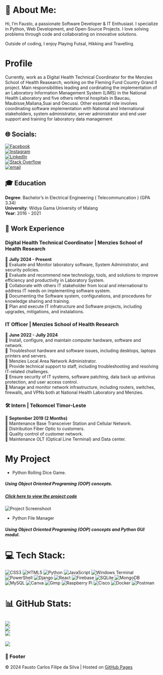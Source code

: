 # 💫 About Me:
Hi, I’m Fausto, a passionate Software Developer & IT Enthusiast. I specialize in Python, Web Development, and Open-Source Projects.
I love solving problems through code and collaborating on innovative solutions.

Outside of coding, I enjoy Playing Futsal, Hikking and Travelling.

# Profile
Currently, work as a Digital Health Technical Coordinator for the Menzies School of Health Reasearch, working on the Fleming Fund Country Grand II project. Main responsibilities leading and cordinating the implementation of an Laboratory Information Management System (LIMS) in the National
Health Laboratory and five others referral hospitals in Baucau, Maubisse,Maliana,Suai and Oecussi. Other essential role involves coordinating software implementation with National and International stakeholders, system administrator, server administrator and end user support and training for laboratory data management

## 🌐 Socials:
[![Facebook](https://img.shields.io/badge/Facebook-%231877F2.svg?logo=Facebook&logoColor=white)](https://facebook.com/FaustoAgau)<br/> [![Instagram](https://img.shields.io/badge/Instagram-%23E4405F.svg?logo=Instagram&logoColor=white)](https://instagram.com/FaustoAgau) <br/>[![LinkedIn](https://img.shields.io/badge/LinkedIn-%230077B5.svg?logo=linkedin&logoColor=white)](https://linkedin.com/in/FaustoCarlosFilipedaSilva) <br/>[![Stack Overflow](https://img.shields.io/badge/-Stackoverflow-FE7A16?logo=stack-overflow&logoColor=white)](https://stackoverflow.com/users/10894568)<br/> [![email](https://img.shields.io/badge/Email-D14836?logo=gmail&logoColor=white)](mailto:faustodasilva16@gmail.com) 


## 🎓 Education
**Degree**: Bachelor’s in Electrical Engineering ( Telecommuncation ) (GPA 3.34)  
**University**: Widya Gama University of Malang  
**Year**: 2016 - 2021  

## 💼 Work Experience

### Digital Health Technical Coordinator | Menzies School of Health Research
📅 **Jully 2024 - Present**  
🔹 Evaluate and Monitor laboratory software, System Administrator, and security policies.  
🔹 Evaluate and recommend new technology, tools, and solutions to improve efficiency and productivity in Laboratory System.<br/>
🔹 Collaborate with others IT stakeholder from local and international to address IT needs on implementing software system.<br/>
🔹 Documenting the Software system, configurations, and procedures for knowledge sharing and training.<br/>
🔹 Plan and execute IT infratructure and Software projects, including upgrades, mitigations, and instalations.<br/>

### IT Officer | Menzies School of Health Research
📅 **June 2022 - Jully 2024**  
 🔹 Install, configure, and maintain computer hardware, software and network.<br/>
 🔹 Troubleshoot hardware and software issues, including desktops, laptops printers and servers.<br/>
 🔹 Menzies Local Area Network Administrator.<br/>
 🔹 Provide technical support to staff, including troubleshooting and resolving IT-related challenges.<br/>
 🔹 Ensure security of IT systems, software patching, data back up antivirus protection, and user access control.<br/>
 🔹 Manage and monitor network infrastructure, including routers, switches, firewalls, and VPNs both at National Health Laboratory and Menzies.<br/>


### 🛠️ Intern | Telkomcel Timor-Leste  
📅 **September 2019 (2 Months)** <br/>
🔹 Maintenance Base Transceiver Station and Cellular Network.<br/>
🔹 Distribution Fiber Optic to customers.<br/>
🔹 Quality control of customer network.<br/>
🔹 Maintenance OLT (Optical Line Terminal) and Data center.<br/>


# My Project 
* Python Rolling Dice Game.
##### Using Object Oriented Programing (OOP) concepts.
##### [Click here to view the project code](https://github.com/FaustoAgau68/Python-Project/blob/main/dice_rolling_game.py)
![Project Screenshoot](https://github.com/user-attachments/assets/3e24aac2-3d11-4f31-9b7e-5c2d71dae4ad)

* Python File Manager
##### Using Object Oriented Programing (OOP) concepts and Python GUI modul.



# 💻 Tech Stack:
![CSS3](https://img.shields.io/badge/css3-%231572B6.svg?style=for-the-badge&logo=css3&logoColor=white) ![HTML5](https://img.shields.io/badge/html5-%23E34F26.svg?style=for-the-badge&logo=html5&logoColor=white) ![Python](https://img.shields.io/badge/python-3670A0?style=for-the-badge&logo=python&logoColor=ffdd54) ![JavaScript](https://img.shields.io/badge/javascript-%23323330.svg?style=for-the-badge&logo=javascript&logoColor=%23F7DF1E) ![Windows Terminal](https://img.shields.io/badge/Windows%20Terminal-%234D4D4D.svg?style=for-the-badge&logo=windows-terminal&logoColor=white) ![PowerShell](https://img.shields.io/badge/PowerShell-%235391FE.svg?style=for-the-badge&logo=powershell&logoColor=white) ![Django](https://img.shields.io/badge/django-%23092E20.svg?style=for-the-badge&logo=django&logoColor=white) ![React](https://img.shields.io/badge/react-%2320232a.svg?style=for-the-badge&logo=react&logoColor=%2361DAFB) ![Firebase](https://img.shields.io/badge/firebase-a08021?style=for-the-badge&logo=firebase&logoColor=ffcd34) ![SQLite](https://img.shields.io/badge/sqlite-%2307405e.svg?style=for-the-badge&logo=sqlite&logoColor=white) ![MongoDB](https://img.shields.io/badge/MongoDB-%234ea94b.svg?style=for-the-badge&logo=mongodb&logoColor=white) ![MySQL](https://img.shields.io/badge/mysql-4479A1.svg?style=for-the-badge&logo=mysql&logoColor=white) ![Canva](https://img.shields.io/badge/Canva-%2300C4CC.svg?style=for-the-badge&logo=Canva&logoColor=white) ![Gimp](https://img.shields.io/badge/Gimp-657D8B?style=for-the-badge&logo=gimp&logoColor=FFFFFF) ![Raspberry Pi](https://img.shields.io/badge/-Raspberry_Pi-C51A4A?style=for-the-badge&logo=Raspberry-Pi) ![Cisco](https://img.shields.io/badge/cisco-%23049fd9.svg?style=for-the-badge&logo=cisco&logoColor=black) ![Docker](https://img.shields.io/badge/docker-%230db7ed.svg?style=for-the-badge&logo=docker&logoColor=white) ![Postman](https://img.shields.io/badge/Postman-FF6C37?style=for-the-badge&logo=postman&logoColor=white)
# 📊 GitHub Stats:
![](https://github-readme-stats.vercel.app/api?username=FaustoAgau68&theme=dark&hide_border=false&include_all_commits=false&count_private=false)<br/>
![](https://github-readme-streak-stats.herokuapp.com/?user=FaustoAgau68&theme=dark&hide_border=false)<br/>
![](https://github-readme-stats.vercel.app/api/top-langs/?username=FaustoAgau68&theme=dark&hide_border=false&include_all_commits=false&count_private=false&layout=compact)
---
[![](https://visitcount.itsvg.in/api?id=FaustoAgau68&icon=0&color=0)](https://visitcount.itsvg.in)

### 📌 Footer  
© 2024 Fausto Carlos Filipe da Silva | Hosted on [GitHub Pages](https://pages.github.com/)

